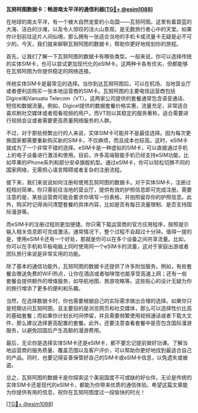**瓦努阿图数据卡：畅游南太平洋的通信利器[[TG💪+ @esim1088](https://t.me/s/esim1088)]**

在地球的南太平洋，有一个被大自然宠爱的小岛国——瓦努阿图。这里有着碧蓝的大海、洁白的沙滩，以及令人惊叹的活火山景观，是无数旅行者心中的天堂。如果你计划前往这片人间仙境，那么拥有一张适合当地的手机卡或流量卡无疑是必不可少的。今天，我们就来聊聊瓦努阿图的数据卡，帮助你更好地规划你的旅程。

首先，让我们了解一下瓦努阿图的数据卡有哪些类型。一般来说，你可以选择传统的实体SIM卡，也可以尝试更加现代化的eSIM卡。这两种卡各有优劣，但都能够在瓦努阿图为你提供稳定的网络连接。

传统实体SIM卡是最常见的选择。当你到达瓦努阿图后，可以在机场、当地营业厅或者便利店购买一张本地运营商的SIM卡。瓦努阿图的主要电信运营商包括Digicel和Vanuatu Telecom（VT）。这两家公司提供的套餐通常包含语音通话、短信和数据流量。例如，Digicel提供的数据套餐价格实惠，流量充足，非常适合喜欢刷社交媒体或者观看视频的用户。而VT则以其稳定的服务著称，适合需要进行视频会议或者需要更高质量网络服务的人群。

不过，对于那些频繁出行的人来说，实体SIM卡可能并不是最佳选择。因为每次更换国家都需要重新购买新的SIM卡，不仅麻烦，而且成本也较高。这时，eSIM卡就成为了一个非常不错的选择。eSIM卡是一种虚拟的SIM卡，可以直接通过手机上的电子设备进行激活和使用。目前，许多高端智能手机已经支持eSIM功能，比如苹果的iPhone系列和部分安卓旗舰机型。通过eSIM卡，你可以轻松切换不同的国家网络，无需担心语言障碍或者复杂的注册流程。

接下来，我们来说说如何注册和使用瓦努阿图的数据卡。对于实体SIM卡，注册过程相对简单。你只需前往当地的营业厅，提供有效的护照信息即可完成注册。需要注意的是，某些运营商可能会要求你填写一份表格，并拍照留存你的护照信息。此外，购买时记得询问清楚套餐的具体内容，比如是否有每日流量限制、是否支持国际漫游等。

而eSIM卡的注册过程则更加便捷。你只需下载运营商的官方应用程序，按照提示输入相关信息即可完成激活。通常情况下，整个过程不会超过十分钟。值得一提的是，使用eSIM卡还有一个好处，那就是你可以在多个设备之间共享流量。比如，你可以在手机和平板电脑上同时使用同一个eSIM卡的流量，这对于家庭出游或者团队旅行来说是非常实用的功能。

除了基本的通信功能外，瓦努阿图的数据卡还提供了许多附加服务。例如，有些套餐会赠送免费的WiFi热点，让你在酒店或者咖啡馆也能享受高速上网；还有一些套餐会提供额外的增值服务，如导航地图、旅游攻略等。这些贴心的设计无疑为你的旅行增添了更多的便利和乐趣。

当然，在选择数据卡时，你也需要根据自己的实际需求做出合理的选择。如果你只是短期访问瓦努阿图，且主要目的是浏览网页和社交媒体，那么可以选择性价比高的基础套餐；而如果你计划长时间停留，并且需要频繁使用视频通话或者下载大文件，那么建议选择更高配置的套餐。此外，还要注意查看套餐中是否包含国际漫游服务，以避免回国后产生高额的漫游费用。

最后，无论你是选择实体SIM卡还是eSIM卡，都不要忘记提前做好功课。了解当地运营商的服务质量、覆盖范围以及客户评价，可以帮助你更好地找到最适合自己的产品。同时，也要记得妥善保管好自己的SIM卡或eSIM卡信息，以免遗失或被盗。

总之，瓦努阿图的数据卡是你探索这个美丽国度不可或缺的好伙伴。无论是传统的实体SIM卡还是现代的eSIM卡，都能为你带来优质的通信体验。希望这篇文章能为你提供有用的信息，祝你在瓦努阿图度过一段愉快的时光！

[[TG💪+ @esim1088](https://t.me/s/esim1088)]